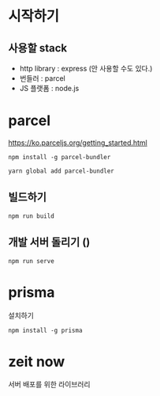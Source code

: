 # 시작하기
## 사용할 stack

* http library : express (안 사용할 수도 있다.)
* 번들러 : parcel
* JS 플랫폼 : node.js

# parcel  
https://ko.parceljs.org/getting_started.html

```
npm install -g parcel-bundler
```

```
yarn global add parcel-bundler
```

## 빌드하기
```
npm run build
```
## 개발 서버 돌리기 ()
```
npm run serve
```

# prisma
설치하기
```
npm install -g prisma
```

# zeit now 
서버 배포를 위한 라이브러리
